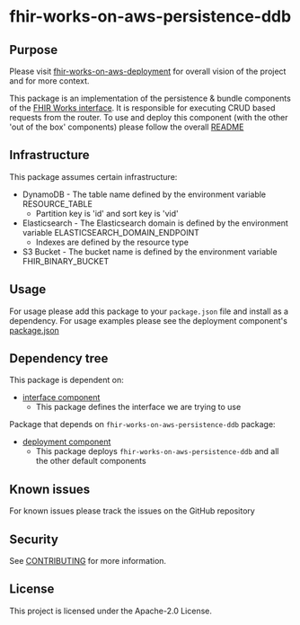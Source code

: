 # fhir-works-on-aws-persistence-ddb

## Purpose

Please visit [fhir-works-on-aws-deployment](https://github.com/awslabs/fhir-works-on-aws-deployment) for overall vision of the project and for more context.

This package is an implementation of the persistence & bundle components of the [FHIR Works interface](https://github.com/awslabs/fhir-works-on-aws-interface). It is responsible for executing CRUD based requests from the router. To use and deploy this component (with the other 'out of the box' components) please follow the overall [README](https://github.com/awslabs/fhir-works-on-aws-deployment)

## Infrastructure

This package assumes certain infrastructure:

- DynamoDB - The table name defined by the environment variable RESOURCE_TABLE
  - Partition key is 'id' and sort key is 'vid'
- Elasticsearch - The Elasticsearch domain is defined by the environment variable ELASTICSEARCH_DOMAIN_ENDPOINT
  - Indexes are defined by the resource type
- S3 Bucket - The bucket name is defined by the environment variable FHIR_BINARY_BUCKET

## Usage

For usage please add this package to your `package.json` file and install as a dependency. For usage examples please see the deployment component's [package.json](https://github.com/awslabs/fhir-works-on-aws-deployment/blob/mainline/package.json)

## Dependency tree

This package is dependent on:

- [interface component](https://github.com/awslabs/fhir-works-on-aws-interface)
  - This package defines the interface we are trying to use

Package that depends on `fhir-works-on-aws-persistence-ddb` package:

- [deployment component](https://github.com/awslabs/fhir-works-on-aws-deployment)
  - This package deploys `fhir-works-on-aws-persistence-ddb` and all the other default components

## Known issues

For known issues please track the issues on the GitHub repository

## Security

See [CONTRIBUTING](CONTRIBUTING.md#security-issue-notifications) for more information.

## License

This project is licensed under the Apache-2.0 License.

